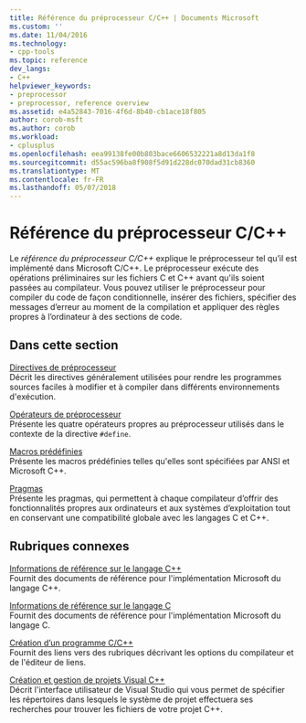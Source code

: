```yaml
---
title: Référence du préprocesseur C/C++ | Documents Microsoft
ms.custom: ''
ms.date: 11/04/2016
ms.technology:
- cpp-tools
ms.topic: reference
dev_langs:
- C++
helpviewer_keywords:
- preprocessor
- preprocessor, reference overview
ms.assetid: e4a52843-7016-4f6d-8b40-cb1ace18f805
author: corob-msft
ms.author: corob
ms.workload:
- cplusplus
ms.openlocfilehash: eea99138fe00b803bace6606532221a8d13da1f8
ms.sourcegitcommit: d55ac596ba8f908f5d91d228dc070dad31cb8360
ms.translationtype: MT
ms.contentlocale: fr-FR
ms.lasthandoff: 05/07/2018
---
```

# <a name="cc-preprocessor-reference"></a>Référence du préprocesseur C/C++
Le *référence du préprocesseur C/C++* explique le préprocesseur tel qu’il est implémenté dans Microsoft C/C++. Le préprocesseur exécute des opérations préliminaires sur les fichiers C et C++ avant qu'ils soient passées au compilateur. Vous pouvez utiliser le préprocesseur pour compiler du code de façon conditionnelle, insérer des fichiers, spécifier des messages d’erreur au moment de la compilation et appliquer des règles propres à l’ordinateur à des sections de code.  
  
## <a name="in-this-section"></a>Dans cette section  
 [Directives de préprocesseur](../preprocessor/preprocessor-directives.md)  
 Décrit les directives généralement utilisées pour rendre les programmes sources faciles à modifier et à compiler dans différents environnements d'exécution.  
  
 [Opérateurs de préprocesseur](../preprocessor/preprocessor-operators.md)  
 Présente les quatre opérateurs propres au préprocesseur utilisés dans le contexte de la directive `#define`.  
  
 [Macros prédéfinies](../preprocessor/predefined-macros.md)  
 Présente les macros prédéfinies telles qu'elles sont spécifiées par ANSI et Microsoft C++.  
  
 [Pragmas](../preprocessor/pragma-directives-and-the-pragma-keyword.md)  
 Présente les pragmas, qui permettent à chaque compilateur d’offrir des fonctionnalités propres aux ordinateurs et aux systèmes d’exploitation tout en conservant une compatibilité globale avec les langages C et C++.  
  
## <a name="related-sections"></a>Rubriques connexes  
 [Informations de référence sur le langage C++](../cpp/cpp-language-reference.md)  
 Fournit des documents de référence pour l'implémentation Microsoft du langage C++.  
  
 [Informations de référence sur le langage C](../c-language/c-language-reference.md)  
 Fournit des documents de référence pour l'implémentation Microsoft du langage C.  
  
 [Création d’un programme C/C++](../build/reference/c-cpp-building-reference.md)  
 Fournit des liens vers des rubriques décrivant les options du compilateur et de l'éditeur de liens.  
  
 [Création et gestion de projets Visual C++](../ide/creating-and-managing-visual-cpp-projects.md)  
 Décrit l'interface utilisateur de Visual Studio qui vous permet de spécifier les répertoires dans lesquels le système de projet effectuera ses recherches pour trouver les fichiers de votre projet C++.